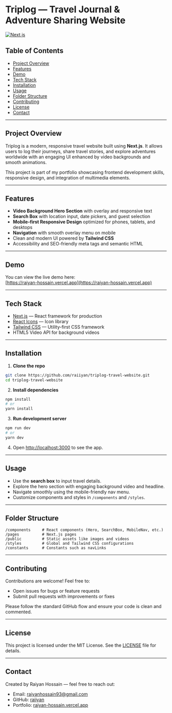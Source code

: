 # Triplog — Travel Journal & Adventure Sharing Website

[![Next.js](https://img.shields.io/badge/Next.js-black?style=for-the-badge&logo=next.js&logoColor=white)](https://nextjs.org/)

## Table of Contents

- [Project Overview](#project-overview)
- [Features](#features)
- [Demo](#demo)
- [Tech Stack](#tech-stack)
- [Installation](#installation)
- [Usage](#usage)
- [Folder Structure](#folder-structure)
- [Contributing](#contributing)
- [License](#license)
- [Contact](#contact)

---

## Project Overview

Triplog is a modern, responsive travel website built using **Next.js**. It allows users to log their journeys, share travel stories, and explore adventures worldwide with an engaging UI enhanced by video backgrounds and smooth animations.

This project is part of my portfolio showcasing frontend development skills, responsive design, and integration of multimedia elements.

---

## Features

- **Video Background Hero Section** with overlay and responsive text
- **Search Box** with location input, date pickers, and guest selection
- **Mobile-first Responsive Design** optimized for phones, tablets, and desktops
- **Navigation** with smooth overlay menu on mobile
- Clean and modern UI powered by **Tailwind CSS**
- Accessibility and SEO-friendly meta tags and semantic HTML

---

## Demo

You can view the live demo here:  
[https://raiyan-hossain.vercel.app](https://raiyan-hossain.vercel.app)

---

## Tech Stack

- [Next.js](https://nextjs.org/) — React framework for production
- [React Icons](https://react-icons.github.io/react-icons/) — Icon library
- [Tailwind CSS](https://tailwindcss.com/) — Utility-first CSS framework
- HTML5 Video API for background videos

---

## Installation

1. **Clone the repo**

```bash
git clone https://github.com/raiiyan/triplog-travel-website.git
cd triplog-travel-website
```

2. **Install dependencies**

```bash
npm install
# or
yarn install
```

3. **Run development server**

```bash
npm run dev
# or
yarn dev
```

4. Open [http://localhost:3000](http://localhost:3000) to see the app.

---

## Usage

- Use the **search box** to input travel details.
- Explore the hero section with engaging background video and headline.
- Navigate smoothly using the mobile-friendly nav menu.
- Customize components and styles in `/components` and `/styles`.

---

## Folder Structure

```
/components     # React components (Hero, SearchBox, MobileNav, etc.)
/pages          # Next.js pages
/public         # Static assets like images and videos
/styles         # Global and Tailwind CSS configurations
/constants      # Constants such as navLinks
```

---

## Contributing

Contributions are welcome! Feel free to:

- Open issues for bugs or feature requests
- Submit pull requests with improvements or fixes

Please follow the standard GitHub flow and ensure your code is clean and commented.

---

## License

This project is licensed under the MIT License. See the [LICENSE](LICENSE) file for details.

---

## Contact

Created by Raiyan Hossain — feel free to reach out:

- Email: raiyanhossain93@gmail.com
- GitHub: [raiiyan](https://github.com/raiiyan)
- Portfolio: [raiyan-hossain.vercel.app](https://raiyan-hossain.vercel.app)
